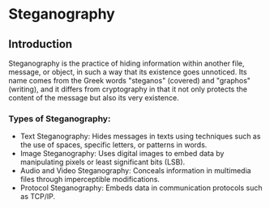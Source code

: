 # Steganography

## Introduction

Steganography is the practice of hiding information within another file, message, or object, in such a way that its existence goes unnoticed. Its name comes from the Greek words "steganos" (covered) and "graphos" (writing), and it differs from cryptography in that it not only protects the content of the message but also its very existence.

### Types of Steganography:
- Text Steganography: Hides messages in texts using techniques such as the use of spaces, specific letters, or patterns in words.
- Image Steganography: Uses digital images to embed data by manipulating pixels or least significant bits (LSB).
- Audio and Video Steganography: Conceals information in multimedia files through imperceptible modifications.
- Protocol Steganography: Embeds data in communication protocols such as TCP/IP.